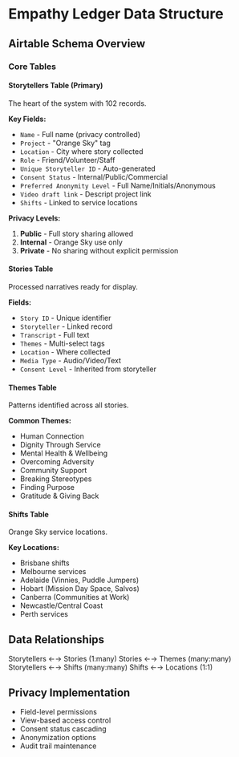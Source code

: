 # Empathy Ledger Data Structure

## Airtable Schema Overview

### Core Tables

#### Storytellers Table (Primary)
The heart of the system with 102 records.

**Key Fields:**
- `Name` - Full name (privacy controlled)
- `Project` - "Orange Sky" tag
- `Location` - City where story collected
- `Role` - Friend/Volunteer/Staff
- `Unique Storyteller ID` - Auto-generated
- `Consent Status` - Internal/Public/Commercial
- `Preferred Anonymity Level` - Full Name/Initials/Anonymous
- `Video draft link` - Descript project link
- `Shifts` - Linked to service locations

**Privacy Levels:**
1. **Public** - Full story sharing allowed
2. **Internal** - Orange Sky use only
3. **Private** - No sharing without explicit permission

#### Stories Table
Processed narratives ready for display.

**Fields:**
- `Story ID` - Unique identifier
- `Storyteller` - Linked record
- `Transcript` - Full text
- `Themes` - Multi-select tags
- `Location` - Where collected
- `Media Type` - Audio/Video/Text
- `Consent Level` - Inherited from storyteller

#### Themes Table
Patterns identified across all stories.

**Common Themes:**
- Human Connection
- Dignity Through Service
- Mental Health & Wellbeing
- Overcoming Adversity
- Community Support
- Breaking Stereotypes
- Finding Purpose
- Gratitude & Giving Back

#### Shifts Table
Orange Sky service locations.

**Key Locations:**
- Brisbane shifts
- Melbourne services
- Adelaide (Vinnies, Puddle Jumpers)
- Hobart (Mission Day Space, Salvos)
- Canberra (Communities at Work)
- Newcastle/Central Coast
- Perth services

## Data Relationships
Storytellers ←→ Stories (1:many)
Stories ←→ Themes (many:many)
Storytellers ←→ Shifts (many:many)
Shifts ←→ Locations (1:1)

## Privacy Implementation
- Field-level permissions
- View-based access control
- Consent status cascading
- Anonymization options
- Audit trail maintenance